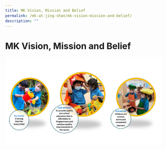```yaml
---
title: MK Vision, Mission and Belief
permalink: /mk-at-jing-shan/mk-vision-mission-and-belief/
description: ""
---
```

# **MK Vision, Mission and Belief**

![](/images/MK%20vision%20mission%20belief%20edited%2015022022.png)